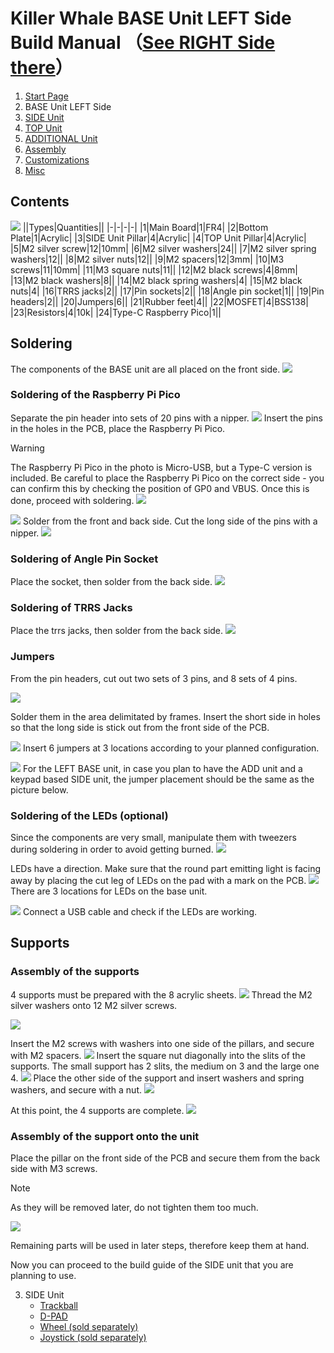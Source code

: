 # Killer Whale BASE Unit LEFT Side Build Manual （[See RIGHT Side there](../rightside/2_BASE.md)）

1. [Start Page](../README_EN.md)
2. BASE Unit LEFT Side
3. [SIDE Unit](../leftside/3_SIDE_TRACKBALL.md)
4. [TOP Unit](../leftside/4_TOP.md)
5. [ADDITIONAL Unit](../leftside/5_ADD.md)
6. [Assembly](../leftside/6_ASSEMBLE.md)
7. [Customizations](../leftside/7_CUSTOM.md)
8. [Misc](../leftside/8_MISC.md)

## Contents
![](../img/2_base_l/2_1_contents.jpg)
||Types|Quantities||
|-|-|-|-|
|1|Main Board|1|FR4|
|2|Bottom Plate|1|Acrylic|
|3|SIDE Unit Pillar|4|Acrylic|
|4|TOP Unit Pillar|4|Acrylic|
|5|M2 silver screw|12|10mm|
|6|M2 silver washers|24||
|7|M2 silver spring washers|12||
|8|M2 silver nuts|12||
|9|M2 spacers|12|3mm|
|10|M3 screws|11|10mm|
|11|M3 square nuts|11||
|12|M2 black screws|4|8mm|
|13|M2 black washers|8||
|14|M2 black spring washers|4|
|15|M2 black nuts|4|
|16|TRRS jacks|2||
|17|Pin sockets|2||
|18|Angle pin socket|1||
|19|Pin headers|2||
|20|Jumpers|6||
|21|Rubber feet|4||
|22|MOSFET|4|BSS138|
|23|Resistors|4|10k|
|24|Type-C Raspberry Pico|1||


## Soldering
The components of the BASE unit are all placed on the front side.
![](../img/2_base_l/2_2_overall.jpg)

### Soldering of the Raspberry Pi Pico
Separate the pin header into sets of 20 pins with a nipper.
![](../img/2_base_l/2_3_pin_header.jpg)
Insert the pins in the holes in the PCB, place the Raspberry Pi Pico.
> [!WARNING]
> The Raspberry Pi Pico in the photo is Micro-USB, but a Type-C version is included.
> Be careful to place the Raspberry Pi Pico on the correct side - you can confirm this by checking the position of GP0 and VBUS. Once this is done, proceed with soldering.
![](../img/2_base_l/2_4_raspberry_pi_pico_1.jpg)

![](../img/2_base_l/2_5_raspberry_pi_pico_2.jpg)
Solder from the front and back side. Cut the long side of the pins with a nipper.
![](../img/2_base_l/2_6_raspberry_pi_pico_3.jpg)

### Soldering of Angle Pin Socket
Place the socket, then solder from the back side.
![](../img/2_base_l/2_7_angle_sockert.jpg)

### Soldering of TRRS Jacks
Place the trrs jacks, then solder from the back side.
![ ](../img/2_base_l/2_8_trrs.jpg)

### Jumpers
From the pin headers, cut out two sets of 3 pins, and 8 sets of 4 pins.

![](../img/2_base_l/2_9_pin_header_1.jpg)

Solder them in the area delimitated by frames. Insert the short side in holes so that the long side is stick out from the front side of the PCB.

![](../img/2_base_l/2_10_pin_header_2.jpg)
Insert 6 jumpers at 3 locations according to your planned configuration.

![](../img/2_base_l/2_11_jumper.jpg)
For the LEFT BASE unit, in case you plan to have the ADD unit and a keypad based SIDE unit, the jumper placement should be the same as the picture below.


### Soldering of the LEDs (optional)
Since the components are very small, manipulate them with tweezers during soldering in order to avoid getting burned.
![](../img/2_base_l/2_12_mosfet.jpg)

LEDs have a direction. Make sure that the round part emitting light is facing away by placing the cut leg of LEDs on the pad with a mark on the PCB.
![](../img/c_led.jpg)
There are 3 locations for LEDs on the base unit.

![](../img/2_base_l/2_13_sk6812mini_e.jpg)
Connect a USB cable and check if the LEDs are working.

## Supports
### Assembly of the supports
4 supports must be prepared with the 8 acrylic sheets.
![](../img/2_base_l/2_14_pillars.jpg)
Thread the M2 silver washers onto 12 M2 silver screws.

![](../img/2_base_l/2_15_m2screw.jpg)

Insert the M2 screws with washers into one side of the pillars, and secure with M2 spacers.
![](../img/2_base_l/2_16_pillar_1.jpg)
Insert the square nut diagonally into the slits of the supports. The small support has 2 slits, the medium on 3 and the large one 4.
![](../img/2_base_l/2_17_pillar_2.jpg)
Place the other side of the support and insert washers and spring washers, and secure with a nut.
![](../img/2_base_l/2_18_pillar_3.jpg)


At this point, the 4 supports are complete.
![](../img/2_base_l/2_19_pillars_complete.jpg)

### Assembly of the support onto the unit
Place the pillar on the front side of the PCB and secure them from the back side with M3 screws.
> [!NOTE]
> As they will be removed later, do not tighten them too much.

![](../img/2_base_l/2_20_base_complete.jpg)

Remaining parts will be used in later steps, therefore keep them at hand.

Now you can proceed to the build guide of the SIDE unit that you are planning to use.

3. SIDE Unit
   - [Trackball](../leftside/3_SIDE_TRACKBALL.md)
   - [D-PAD](../leftside/3_SIDE_DPAD.md)
   - [Wheel (sold separately)](../leftside/3_SIDE_WHEEL.md)
   - [Joystick (sold separately)](../leftside/3_SIDE_JOYSTICK.md)
